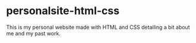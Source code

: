 # personalsite-html-css
This is my personal website made with HTML and CSS detailing a bit about me and my past work.
